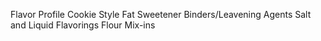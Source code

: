 Flavor Profile
Cookie Style
Fat
Sweetener 
Binders/Leavening Agents
Salt and Liquid Flavorings
Flour
Mix-ins
